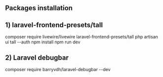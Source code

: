## Packages installation

## 1) laravel-frontend-presets/tall

composer require livewire/livewire laravel-frontend-presets/tall
php artisan ui tall --auth
npm install
npm run dev

## 2) Laravel debugbar

composer require barryvdh/laravel-debugbar --dev